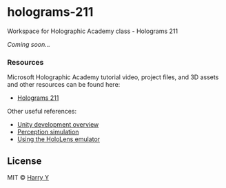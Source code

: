 ﻿# holograms-211
Workspace for Holographic Academy class - Holograms 211


_Coming soon..._


### Resources

Microsoft Holographic Academy tutorial video, project files, and 3D assets and other resources can be found here:

* [Holograms 211](https://developer.microsoft.com/en-us/windows/holographic/holograms_211)

Other useful references:

* [Unity development overview](https://developer.microsoft.com/en-us/windows/holographic/unity_development_overview)
* [Perception simulation](https://developer.microsoft.com/en-us/windows/holographic/perception_simulation)
* [Using the HoloLens emulator](https://developer.microsoft.com/en-us/windows/holographic/using_the_hololens_emulator)




## License

MIT © [Harry Y](https://github.com/holoacademy)
